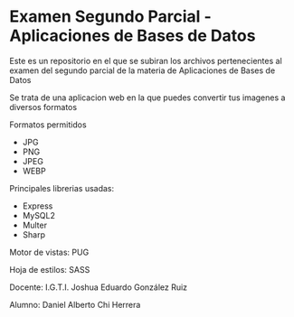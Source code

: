 # Examen Segundo Parcial - Aplicaciones de Bases de Datos

Este es un repositorio en el que se subiran los archivos pertenecientes al examen del segundo parcial de la materia de Aplicaciones de Bases de Datos

Se trata de una aplicacion web en la que puedes convertir tus imagenes a diversos formatos

Formatos permitidos
- JPG
- PNG
- JPEG
- WEBP

Principales librerias usadas:
- Express
- MySQL2
- Multer
- Sharp

Motor de vistas: PUG

Hoja de estilos: SASS

Docente: I.G.T.I. Joshua Eduardo González Ruiz

Alumno: Daniel Alberto Chi Herrera